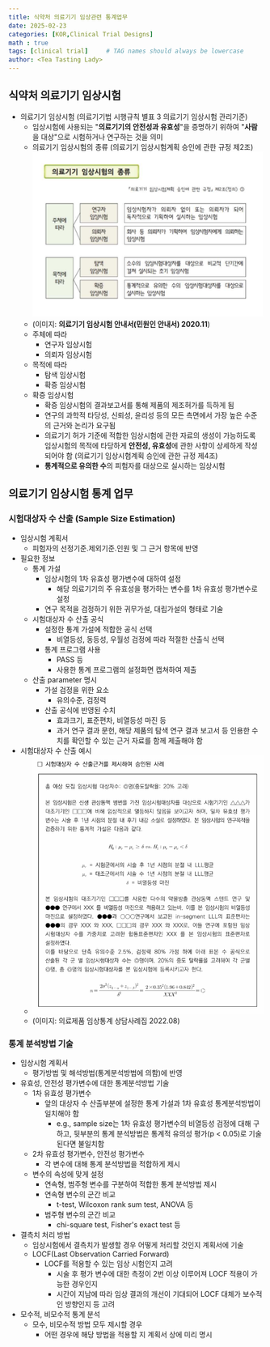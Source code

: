 ```yaml
---
title: 식약처 의료기기 임상관련 통계업무
date: 2025-02-23
categories: [KOR,Clinical Trial Designs]
math : true
tags: [clinical trial]     # TAG names should always be lowercase
author: <Tea Tasting Lady>
---
```


## 식약처 의료기기 임상시험 
- 의료기기 임상시험 (의료기기법 시행규칙 별표 3 의료기기 임상시험 관리기준)
	- 임상시험에 사용되는 "**의료기기의 안전성과 유효성**"을 증명하기 위하여 "**사람**을 대상"으로 시험하거나 연구하는 것을 의미
	- 의료기기 임상시험의 종류 (의료기기 임상시험계획 승인에 관한 규정 제2조)
	 ![](/img/trial_types.png)
	 - (이미지: **의료기기 임상시험 안내서(민원인 안내서) 2020.11**)
	 - 주체에 따라
		- 연구자 임상시험
		- 의뢰자 임상시험
	- 목적에 따라
		- 탐색 임상시험
		- 확증 임상시험 
	- 확증 임상시험
		- 확증 임상시험의 결과보고서를 통해 제품의 제조허가를 득하게 됨
		- 연구의 과학적 타당성, 신뢰성, 윤리성 등의 모든 측면에서 가장 높은 수준의 근거와 논리가 요구됨
		- 의료기기 허가 기준에 적합한 임상시험에 관한 자료의 생성이 가능하도록 임상시험의 목적에 타당하게 **안전성, 유효성**에 관한 사항이 상세하게 작성되어야 함 (의료기기 임상시험계획 승인에 관한 규정 제4조)
		- **통계적으로 유의한 수**의 피험자를 대상으로 실시하는 임상시험

## 의료기기 임상시험 통계 업무 

### 시험대상자 수 산출 (Sample Size Estimation)
- 임상시험 계획서 
	- 피험자의 선정기준.제외기준.인원 및 그 근거 항목에 반영
- 필요한 정보
	- 통계 가설
		- 임상시험의 1차 유효성 평가변수에 대하여 설정 
			- 해당 의료기기의 주 유효성을 평가하는 변수를 1차 유효성 평가변수로 설정
		- 연구 목적을 검정하기 위한 귀무가설, 대립가설의 형태로 기술 
	- 시험대상자 수 산출 공식 
		- 설정한 통계 가설에 적합한 공식 선택
			- 비열등성, 동등성, 우월성 검정에 따라 적절한 산출식 선택
		- 통계 프로그램 사용 
			- PASS 등 
			- 사용한 통계 프로그램의 설정화면 캡쳐하여 제출 
	- 산출 parameter 명시
		- 가설 검정을 위한 요소
			- 유의수준, 검정력
		- 산출 공식에 반영된 수치 
			- 효과크기, 표준편차, 비열등성 마진 등 
			- 과거 연구 결과 문헌, 해당 제품의 탐색 연구 결과 보고서 등 인용한 수치를 확인할 수 있는 근거 자료를 함께 제출해야 함 
- 시험대상자 수 산출 예시
	- ![](/img/sample_size_ex.png) 
	- (이미지: 의료제품 임상통계 상담사례집 2022.08) 

### 통계 분석방법 기술 
- 임상시험 계획서 
	- 평가방법 및 해석방법(통계분석방법에 의함)에 반영
- 유효성, 안전성 평가변수에 대한 통계분석방법 기술
	- 1차 유효성 평가변수
		- 앞의 대상자 수 산출부분에 설정한 통계 가설과 1차 유효성 통계분석방법이 일치해야 함
			- e.g., sample size는 1차 유효성 평가변수의 비열등성 검정에 대해 구하고, 뒷부분의 통계 분석방법은 통계적 유의성 평가(p < 0.05)로 기술된다면 불일치함 
	- 2차 유효성 평가변수, 안전성 평가변수
		- 각 변수에 대해 통계 분석방법을 적합하게 제시 
	- 변수의 속성에 맞게 설정
		- 연속형, 범주형 변수를 구분하여 적합한 통계 분석방법 제시
		- 연속형 변수의 군간 비교
			- t-test, Wilcoxon rank sum test, ANOVA 등
		- 범주형 변수의 군간 비교
			- chi-square test, Fisher's exact test 등 
- 결측치 처리 방법 
	- 임상시험에서 결측치가 발생할 경우 어떻게 처리할 것인지 계획서에 기술
	- LOCF(Last Observation Carried Forward)
		- LOCF를 적용할 수 있는 임상 시험인지 고려
			- 시술 후 평가 변수에 대한 측정이 2번 이상 이루어져 LOCF 적용이 가능한 경우인지
			- 시간이 지남에 따라 임상 결과의 개선이 기대되어 LOCF 대체가 보수적인 방향인지 등 고려
- 모수적, 비모수적 통계 분석
	- 모수, 비모수적 방법 모두 제시할 경우
		- 어떤 경우에 해당 방법을 적용할 지 계획서 상에 미리 명시 